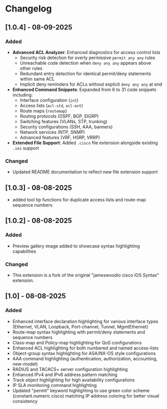 # Changelog
## [1.0.4] - 08-09-2025

### Added
* **Advanced ACL Analyzer**: Enhanced diagnostics for access control lists
  - Security risk detection for overly permissive `permit any any` rules
  - Unreachable code detection when `deny any any` appears above other rules
  - Redundant entry detection for identical permit/deny statements within same ACL
  - Implicit deny reminders for ACLs without explicit `deny any any` at end
* **Enhanced Command Snippets**: Expanded from 6 to 31 code snippets including:
  - Interface configuration (`int`)
  - Access lists (`acl-std`, `acl-ext`)
  - Route maps (`routemap`)
  - Routing protocols (OSPF, BGP, EIGRP)
  - Switching features (VLANs, STP, trunking)
  - Security configurations (SSH, AAA, banners)
  - Network services (NTP, SNMP)
  - Advanced features (VRF, HSRP, VRRP)
* **Extended File Support**: Added `.cisco` file extension alongside existing `.ios` support

### Changed
* Updated README documentation to reflect new file extension support

## [1.0.3] - 08-08-2025
* added tool tip functions for duplicate access lists and route-map sequence numbers

## [1.0.2] - 08-08-2025

### Added

* Preview gallery image added to showcase syntax highlighting capabilities

### Changed

* This extension is a fork of the original "jameswoodio cisco IOS Syntax" extension.

## [1.0] - 08-08-2025

### Added

* Enhanced interface declaration highlighting for various interface types (Ethernet, VLAN, Loopback, Port-channel, Tunnel, MgmtEthernet)
* Route-map syntax highlighting with permit/deny statements and sequence numbers
* Class-map and Policy-map highlighting for QoS configurations
* Enhanced ACL highlighting for both numbered and named access-lists
* Object-group syntax highlighting for ASA/NX-OS style configurations
* AAA command highlighting (authentication, authorization, accounting, new-model)
* RADIUS and TACACS+ server configuration highlighting
* Enhanced IPv4 and IPv6 address pattern matching
* Track object highlighting for high availability configurations
* IP SLA monitoring command highlighting
* Updated "permit" keyword highlighting to use green color scheme (constant.numeric.cisco) matching IP address coloring for better visual consistency
